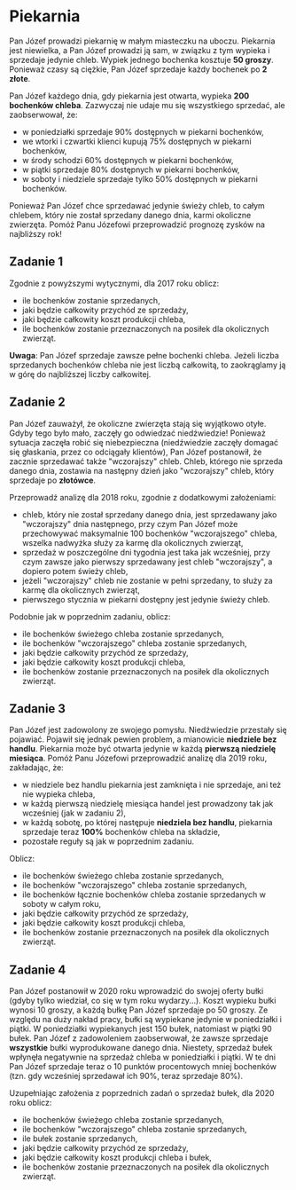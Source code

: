 # Piekarnia

Pan Józef prowadzi piekarnię w małym miasteczku na uboczu. Piekarnia jest niewielka, a Pan Józef prowadzi ją sam, w związku z tym wypieka i sprzedaje jedynie chleb. Wypiek jednego bochenka kosztuje **$50$ groszy**. Ponieważ czasy są ciężkie, Pan Józef sprzedaje każdy bochenek po **$2$ złote**.

Pan Józef każdego dnia, gdy piekarnia jest otwarta, wypieka **$200$ bochenków chleba**. Zazwyczaj nie udaje mu się wszystkiego sprzedać, ale zaobserwował, że:

- w poniedziałki sprzedaje $90\%$ dostępnych w piekarni bochenków,
- we wtorki i czwartki klienci kupują $75\%$ dostępnych w piekarni bochenków,
- w środy schodzi $60\%$ dostępnych w piekarni bochenków,
- w piątki sprzedaje $80\%$ dostępnych w piekarni bochenków,
- w soboty i niedziele sprzedaje tylko $50\%$ dostępnych w piekarni bochenków.

Ponieważ Pan Józef chce sprzedawać jedynie świeży chleb, to całym chlebem, który nie został sprzedany danego dnia, karmi okoliczne zwierzęta. Pomóż Panu Józefowi przeprowadzić prognozę zysków na najbliższy rok!

## Zadanie 1

Zgodnie z powyższymi wytycznymi, dla 2017 roku oblicz:

- ile bochenków zostanie sprzedanych,
- jaki będzie całkowity przychód ze sprzedaży,
- jaki będzie całkowity koszt produkcji chleba,
- ile bochenków zostanie przeznaczonych na posiłek dla okolicznych zwierząt.

**Uwaga**: Pan Józef sprzedaje zawsze pełne bochenki chleba. Jeżeli liczba sprzedanych bochenków chleba nie jest liczbą całkowitą, to zaokrąglamy ją w górę do najbliższej liczby całkowitej.

## Zadanie 2

Pan Józef zauważył, że okoliczne zwierzęta stają się wyjątkowo otyłe. Gdyby tego było mało, zaczęły go odwiedzać niedźwiedzie! Ponieważ sytuacja zaczęła robić się niebezpieczna (niedźwiedzie zaczęły domagać się głaskania, przez co odciągały klientów), Pan Józef postanowił, że zacznie sprzedawać także "wczorajszy" chleb. Chleb, którego nie sprzeda danego dnia, zostawia na następny dzień jako "wczorajszy" chleb, który sprzedaje po **złotówce**.

Przeprowadź analizę dla 2018 roku, zgodnie z dodatkowymi założeniami:

- chleb, który nie został sprzedany danego dnia, jest sprzedawany jako "wczorajszy" dnia następnego, przy czym Pan Józef może przechowywać maksymalnie 100 bochenków "wczorajszego" chleba, wszelka nadwyżka służy za karmę dla okolicznych zwierząt,
- sprzedaż w poszczególne dni tygodnia jest taka jak wcześniej, przy czym zawsze jako pierwszy sprzedawany jest chleb "wczorajszy", a dopiero potem świeży chleb,
- jeżeli "wczorajszy" chleb nie zostanie w pełni sprzedany, to służy za karmę dla okolicznych zwierząt,
- pierwszego stycznia w piekarni dostępny jest jedynie świeży chleb.

Podobnie jak w poprzednim zadaniu, oblicz:

- ile bochenków świeżego chleba zostanie sprzedanych,
- ile bochenków "wczorajszego" chleba zostanie sprzedanych,
- jaki będzie całkowity przychód ze sprzedaży,
- jaki będzie całkowity koszt produkcji chleba,
- ile bochenków zostanie przeznaczonych na posiłek dla okolicznych zwierząt.

## Zadanie 3

Pan Józef jest zadowolony ze swojego pomysłu. Niedźwiedzie przestały się pojawiać. Pojawił się jednak pewien problem, a mianowicie **niedziele bez handlu**. Piekarnia może być otwarta jedynie w każdą **pierwszą niedzielę miesiąca**. Pomóż Panu Józefowi przeprowadzić analizę dla $2019$ roku, zakładając, że:

- w niedziele bez handlu piekarnia jest zamknięta i nie sprzedaje, ani też nie wypieka chleba,
- w każdą pierwszą niedzielę miesiąca handel jest prowadzony tak jak wcześniej (jak w zadaniu $2$),
- w każdą sobotę, po której następuje **niedziela bez handlu**, piekarnia sprzedaje teraz **100\%** bochenków chleba na składzie,
- pozostałe reguły są jak w poprzednim zadaniu.

Oblicz:

- ile bochenków świeżego chleba zostanie sprzedanych,
- ile bochenków "wczorajszego" chleba zostanie sprzedanych,
- ile bochenków łącznie bochenków chleba zostanie sprzedanych w soboty w całym roku,
- jaki będzie całkowity przychód ze sprzedaży,
- jaki będzie całkowity koszt produkcji chleba,
- ile bochenków zostanie przeznaczonych na posiłek dla okolicznych zwierząt.

## Zadanie 4

Pan Józef postanowił w $2020$ roku wprowadzić do swojej oferty bułki (gdyby tylko wiedział, co się w tym roku wydarzy...). Koszt wypieku bułki wynosi $10$ groszy, a każdą bułkę Pan Józef sprzedaje po $50$ groszy. Ze względu na duży nakład pracy, bułki są wypiekane jedynie w poniedziałki i piątki. W poniedziałki wypiekanych jest $150$ bułek, natomiast w piątki $90$ bułek. Pan Józef z zadowoleniem zaobserwował, że zawsze sprzedaje **wszystkie** bułki wyprodukowane danego dnia. Niestety, sprzedaż bułek wpłynęła negatywnie na sprzedaż chleba w poniedziałki i piątki. W te dni Pan Józef sprzedaje teraz o $10$ punktów procentowych mniej bochenków (tzn. gdy wcześniej sprzedawał ich $90\%$, teraz sprzedaje $80\%$).

Uzupełniając założenia z poprzednich zadań o sprzedaż bułek, dla $2020$ roku oblicz:

- ile bochenków świeżego chleba zostanie sprzedanych,
- ile bochenków "wczorajszego" chleba zostanie sprzedanych,
- ile bułek zostanie sprzedanych,
- jaki będzie całkowity przychód ze sprzedaży,
- jaki będzie całkowity koszt produkcji chleba i bułek,
- ile bochenków zostanie przeznaczonych na posiłek dla okolicznych zwierząt.
